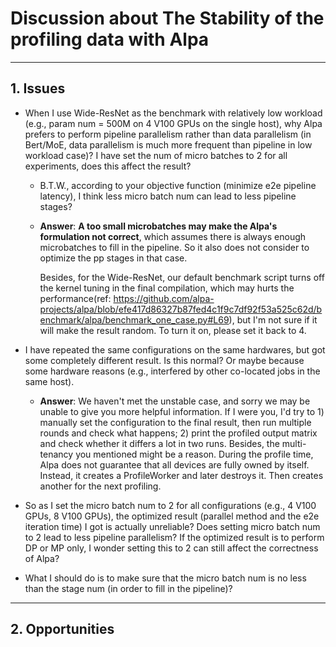 # Discussion about The Stability of the profiling data with Alpa



-------

## 1. Issues

- When I use Wide-ResNet as the benchmark with relatively low workload (e.g., param num = 500M on 4 V100 GPUs on the single host), why Alpa prefers to perform pipeline parallelism rather than data parallelism (in Bert/MoE, data parallelism is much more frequent than pipeline in low workload case)? I have set the num of micro batches to 2 for all experiments, does this affect the result? 

    - B.T.W., according to your objective function (minimize e2e pipeline latency), I think less micro batch num can lead to less pipeline stages?

    - **Answer**: **A too small microbatches may make the Alpa's formulation not correct**, which assumes there is always enough microbatches to fill in the pipeline. So it also does not consider to optimize the pp stages in that case.

        Besides, for the Wide-ResNet, our default benchmark script turns off the kernel tuning in the final compilation, which may hurts the performance(ref: https://github.com/alpa-projects/alpa/blob/efe417d86327b87fed4c1f9c7df92f53a525c62d/benchmark/alpa/benchmark_one_case.py#L69), but I'm not sure if it will make the result random. To turn it on, please set it back to 4.

- I have repeated the same configurations on the same hardwares, but got some completely different result. Is this normal? Or maybe because some hardware reasons (e.g., interfered by other co-located jobs in the same host). 

    - **Answer**: We haven't met the unstable case, and sorry we may be unable to give you more helpful information. If I were you, I'd try to 1) manually set the configuration to the final result, then run multiple rounds and check what happens; 2) print the profiled output matrix and check whether it differs a lot in two runs. Besides, the multi-tenancy you mentioned might be a reason. During the profile time, Alpa does not guarantee that all devices are fully owned by itself. Instead, it creates a ProfileWorker and later destroys it. Then creates another for the next profiling.

- So as I set the micro batch num to 2 for all configurations (e.g., 4 V100 GPUs, 8 V100 GPUs), the optimized result (parallel method and the e2e iteration time) I got is actually unreliable? Does setting micro batch num to 2 lead to less pipeline parallelism? If the optimized result is to perform DP or MP only, I wonder setting this to 2 can still affect the correctness of Alpa? 
- What I should do is to make sure that the micro batch num is no less than the stage num (in order to fill in the pipeline)?



-------

## 2. Opportunities

